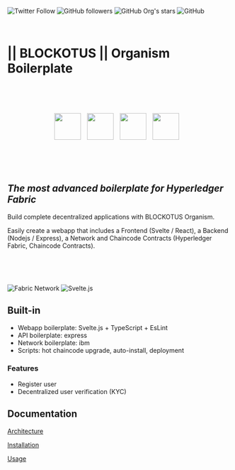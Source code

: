 ![Twitter Follow](https://img.shields.io/twitter/follow/BLOCKOTUS?style=for-the-badge&logo=twitter)
![GitHub followers](https://img.shields.io/github/followers/danielfebrero?label=danielfebrero&style=for-the-badge&logo=github)
![GitHub Org's stars](https://img.shields.io/github/stars/BLOCKOTUS?logo=github&style=for-the-badge)
![GitHub](https://img.shields.io/github/license/BLOCKOTUS/Organism?style=for-the-badge)

<br />

# || BLOCKOTUS || Organism Boilerplate

<br />
<br />
<br />

<p align="center">
<img 
    style="margin-right: 10px" 
    height="60px" 
    src="https://upload.wikimedia.org/wikipedia/commons/thumb/6/6a/JavaScript-logo.png/240px-JavaScript-logo.png" 
/>
<img 
    style="margin-right: 10px" 
    height="60px" 
    src="https://www.hyperledger.org/wp-content/uploads/2018/03/Hyperledger_Fabric_Logo_Color-1-300x84.png" 
/>
<img 
    style="margin-right: 10px" 
    height="60px" 
    src="https://github.com/sveltejs/branding/raw/master/svelte-horizontal.png" 
/>
<img 
    style="margin-right: 10px" 
    height="60px" 
    src="https://upload.wikimedia.org/wikipedia/commons/thumb/7/7e/Node.js_logo_2015.svg/1200px-Node.js_logo_2015.svg.png"
/>
</p>
<br />
<br />
<br />

## _The most advanced boilerplate for Hyperledger Fabric_


Build complete decentralized applications with BLOCKOTUS Organism. 

Easily create a webapp that includes a Frontend (Svelte / React), a Backend (Nodejs / Express), a Network and Chaincode Contracts (Hyperledger Fabric, Chaincode Contracts).

<br />
<br />
<br />

![Fabric Network](https://img.shields.io/badge/fabric--network-%402.2.0-green?style=for-the-badge)
![Svelte.js](https://img.shields.io/badge/svelte-%403.28.0-green?style=for-the-badge)

## Built-in 
- Webapp boilerplate: Svelte.js + TypeScript + EsLint
- API boilerplate: express
- Network boilerplate: ibm
- Scripts: hot chaincode upgrade, auto-install, deployment
### Features
- Register user
- Decentralized user verification (KYC)

## Documentation

[Architecture](https://github.com/BLOCKOTUS/organism/blob/master/docs/architecture.md)

[Installation](https://github.com/BLOCKOTUS/organism/blob/master/docs/installation.md)

[Usage](https://github.com/BLOCKOTUS/organism/blob/master/docs/usage.md)
